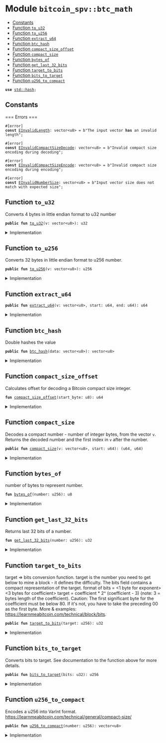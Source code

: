 
<a name="bitcoin_spv_btc_math"></a>

# Module `bitcoin_spv::btc_math`



-  [Constants](#@Constants_0)
-  [Function `to_u32`](#bitcoin_spv_btc_math_to_u32)
-  [Function `to_u256`](#bitcoin_spv_btc_math_to_u256)
-  [Function `extract_u64`](#bitcoin_spv_btc_math_extract_u64)
-  [Function `btc_hash`](#bitcoin_spv_btc_math_btc_hash)
-  [Function `compact_size_offset`](#bitcoin_spv_btc_math_compact_size_offset)
-  [Function `compact_size`](#bitcoin_spv_btc_math_compact_size)
-  [Function `bytes_of`](#bitcoin_spv_btc_math_bytes_of)
-  [Function `get_last_32_bits`](#bitcoin_spv_btc_math_get_last_32_bits)
-  [Function `target_to_bits`](#bitcoin_spv_btc_math_target_to_bits)
-  [Function `bits_to_target`](#bitcoin_spv_btc_math_bits_to_target)
-  [Function `u256_to_compact`](#bitcoin_spv_btc_math_u256_to_compact)


<pre><code><b>use</b> <a href="../dependencies/std/hash.md#std_hash">std::hash</a>;
</code></pre>



<a name="@Constants_0"></a>

## Constants


<a name="bitcoin_spv_btc_math_EInvalidLength"></a>

=== Errors ===


<pre><code>#[error]
<b>const</b> <a href="../bitcoin_spv/btc_math.md#bitcoin_spv_btc_math_EInvalidLength">EInvalidLength</a>: vector&lt;u8&gt; = b"The input vector <b>has</b> an invalid length";
</code></pre>



<a name="bitcoin_spv_btc_math_EInvalidCompactSizeDecode"></a>



<pre><code>#[error]
<b>const</b> <a href="../bitcoin_spv/btc_math.md#bitcoin_spv_btc_math_EInvalidCompactSizeDecode">EInvalidCompactSizeDecode</a>: vector&lt;u8&gt; = b"Invalid compact size encoding during decoding";
</code></pre>



<a name="bitcoin_spv_btc_math_EInvalidCompactSizeEncode"></a>



<pre><code>#[error]
<b>const</b> <a href="../bitcoin_spv/btc_math.md#bitcoin_spv_btc_math_EInvalidCompactSizeEncode">EInvalidCompactSizeEncode</a>: vector&lt;u8&gt; = b"Invalid compact size encoding during encoding";
</code></pre>



<a name="bitcoin_spv_btc_math_EInvalidNumberSize"></a>



<pre><code>#[error]
<b>const</b> <a href="../bitcoin_spv/btc_math.md#bitcoin_spv_btc_math_EInvalidNumberSize">EInvalidNumberSize</a>: vector&lt;u8&gt; = b"Input vector size does not match with expected size";
</code></pre>



<a name="bitcoin_spv_btc_math_to_u32"></a>

## Function `to_u32`

Converts 4 bytes in little endian format to u32 number


<pre><code><b>public</b> <b>fun</b> <a href="../bitcoin_spv/btc_math.md#bitcoin_spv_btc_math_to_u32">to_u32</a>(v: vector&lt;u8&gt;): u32
</code></pre>



<details>
<summary>Implementation</summary>


<pre><code><b>public</b> <b>fun</b> <a href="../bitcoin_spv/btc_math.md#bitcoin_spv_btc_math_to_u32">to_u32</a>(v: vector&lt;u8&gt;): u32 {
    <b>assert</b>!(v.length() == 4, <a href="../bitcoin_spv/btc_math.md#bitcoin_spv_btc_math_EInvalidLength">EInvalidLength</a>);
    <b>let</b> <b>mut</b> ans = 0u32;
    <b>let</b> <b>mut</b> i = 0u8;
    <b>while</b> (i &lt; 4) {
        ans = ans + ((v[i <b>as</b> u64] <b>as</b> u32) &lt;&lt; i*8);
        i = i + 1;
    };
    ans
}
</code></pre>



</details>

<a name="bitcoin_spv_btc_math_to_u256"></a>

## Function `to_u256`

Converts 32 bytes in little endian format to u256 number.


<pre><code><b>public</b> <b>fun</b> <a href="../bitcoin_spv/btc_math.md#bitcoin_spv_btc_math_to_u256">to_u256</a>(v: vector&lt;u8&gt;): u256
</code></pre>



<details>
<summary>Implementation</summary>


<pre><code><b>public</b> <b>fun</b> <a href="../bitcoin_spv/btc_math.md#bitcoin_spv_btc_math_to_u256">to_u256</a>(v: vector&lt;u8&gt;): u256 {
    <b>assert</b>!(v.length() == 32, <a href="../bitcoin_spv/btc_math.md#bitcoin_spv_btc_math_EInvalidLength">EInvalidLength</a>);
    <b>let</b> <b>mut</b> ans = 0u256;
    <b>let</b> <b>mut</b> i = 0;
    <b>while</b> (i &lt; 32) {
        ans = ans +  ((v[i] <b>as</b> u256)  &lt;&lt; (i * 8 <b>as</b> u8));
        i = i + 1;
    };
    ans
}
</code></pre>



</details>

<a name="bitcoin_spv_btc_math_extract_u64"></a>

## Function `extract_u64`



<pre><code><b>public</b> <b>fun</b> <a href="../bitcoin_spv/btc_math.md#bitcoin_spv_btc_math_extract_u64">extract_u64</a>(v: vector&lt;u8&gt;, start: u64, end: u64): u64
</code></pre>



<details>
<summary>Implementation</summary>


<pre><code><b>public</b> <b>fun</b> <a href="../bitcoin_spv/btc_math.md#bitcoin_spv_btc_math_extract_u64">extract_u64</a>(v: vector&lt;u8&gt;, start: u64, end: u64): u64 {
    <b>let</b> size = end - start;
    <b>assert</b>!(size &lt;= 8, <a href="../bitcoin_spv/btc_math.md#bitcoin_spv_btc_math_EInvalidNumberSize">EInvalidNumberSize</a>);
    <b>assert</b>!(end &lt;= v.length(), <a href="../bitcoin_spv/btc_math.md#bitcoin_spv_btc_math_EInvalidLength">EInvalidLength</a>);
    <b>let</b> <b>mut</b> ans = 0;
    <b>let</b> <b>mut</b> i = start;
    <b>let</b> <b>mut</b> j = 0;
    <b>while</b> (i &lt; end) {
        ans = ans +  ((v[i] <b>as</b> u64)  &lt;&lt; (j * 8 <b>as</b> u8));
        i = i + 1;
        j = j + 1;
    };
    ans
}
</code></pre>



</details>

<a name="bitcoin_spv_btc_math_btc_hash"></a>

## Function `btc_hash`

Double hashes the value


<pre><code><b>public</b> <b>fun</b> <a href="../bitcoin_spv/btc_math.md#bitcoin_spv_btc_math_btc_hash">btc_hash</a>(data: vector&lt;u8&gt;): vector&lt;u8&gt;
</code></pre>



<details>
<summary>Implementation</summary>


<pre><code><b>public</b> <b>fun</b> <a href="../bitcoin_spv/btc_math.md#bitcoin_spv_btc_math_btc_hash">btc_hash</a>(data: vector&lt;u8&gt;): vector&lt;u8&gt; {
    <b>let</b> first_hash = hash::sha2_256(data);
    <b>let</b> second_hash = hash::sha2_256(first_hash);
    second_hash
}
</code></pre>



</details>

<a name="bitcoin_spv_btc_math_compact_size_offset"></a>

## Function `compact_size_offset`

Calculates offset for decoding a Bitcoin compact size integer.


<pre><code><b>fun</b> <a href="../bitcoin_spv/btc_math.md#bitcoin_spv_btc_math_compact_size_offset">compact_size_offset</a>(start_byte: u8): u64
</code></pre>



<details>
<summary>Implementation</summary>


<pre><code><b>fun</b> <a href="../bitcoin_spv/btc_math.md#bitcoin_spv_btc_math_compact_size_offset">compact_size_offset</a>(start_byte: u8): u64 {
    <b>if</b> (start_byte &lt;= 0xfc) {
        <b>return</b> 0
    };
    <b>if</b> (start_byte == 0xfd) {
        <b>return</b> 2
    };
    <b>if</b> (start_byte == 0xfe) {
        <b>return</b> 4
    };
    // 0xff
    8
}
</code></pre>



</details>

<a name="bitcoin_spv_btc_math_compact_size"></a>

## Function `compact_size`

Decodes a compact number - number of integer bytes, from the vector <code>v</code>.
Returns the decoded number and the first index in <code>v</code> after the number.


<pre><code><b>public</b> <b>fun</b> <a href="../bitcoin_spv/btc_math.md#bitcoin_spv_btc_math_compact_size">compact_size</a>(v: vector&lt;u8&gt;, start: u64): (u64, u64)
</code></pre>



<details>
<summary>Implementation</summary>


<pre><code><b>public</b> <b>fun</b> <a href="../bitcoin_spv/btc_math.md#bitcoin_spv_btc_math_compact_size">compact_size</a>(v: vector&lt;u8&gt;, start: u64): (u64, u64) {
    <b>let</b> offset = <a href="../bitcoin_spv/btc_math.md#bitcoin_spv_btc_math_compact_size_offset">compact_size_offset</a>(v[start]);
    <b>assert</b>!(start + offset &lt; v.length(), <a href="../bitcoin_spv/btc_math.md#bitcoin_spv_btc_math_EInvalidCompactSizeDecode">EInvalidCompactSizeDecode</a>);
    <b>if</b> (offset == 0) {
        <b>return</b> (v[start] <b>as</b> u64, start + 1)
    };
    (<a href="../bitcoin_spv/btc_math.md#bitcoin_spv_btc_math_extract_u64">extract_u64</a>(v, start + 1, start + offset + 1), start + offset + 1)
}
</code></pre>



</details>

<a name="bitcoin_spv_btc_math_bytes_of"></a>

## Function `bytes_of`

number of bytes to represent number.


<pre><code><b>fun</b> <a href="../bitcoin_spv/btc_math.md#bitcoin_spv_btc_math_bytes_of">bytes_of</a>(number: u256): u8
</code></pre>



<details>
<summary>Implementation</summary>


<pre><code><b>fun</b> <a href="../bitcoin_spv/btc_math.md#bitcoin_spv_btc_math_bytes_of">bytes_of</a>(number: u256): u8 {
    <b>let</b> <b>mut</b> b: u8 = 255;
    <b>while</b> (number & (1 &lt;&lt; b) == 0 && b &gt; 0) {
        b = b - 1;
    };
    // Follow logic in bitcoin core
    ((b <b>as</b> u32) / 8 + 1) <b>as</b> u8
}
</code></pre>



</details>

<a name="bitcoin_spv_btc_math_get_last_32_bits"></a>

## Function `get_last_32_bits`

Returns last 32 bits of a number.


<pre><code><b>fun</b> <a href="../bitcoin_spv/btc_math.md#bitcoin_spv_btc_math_get_last_32_bits">get_last_32_bits</a>(number: u256): u32
</code></pre>



<details>
<summary>Implementation</summary>


<pre><code><b>fun</b> <a href="../bitcoin_spv/btc_math.md#bitcoin_spv_btc_math_get_last_32_bits">get_last_32_bits</a>(number: u256): u32 {
    (number & 0xffffffff) <b>as</b> u32
}
</code></pre>



</details>

<a name="bitcoin_spv_btc_math_target_to_bits"></a>

## Function `target_to_bits`

target => bits conversion function.
target is the number you need to get below to mine a block - it defines the difficulty.
The bits field contains a compact representation of the target.
format of bits = <1 byte for exponent><3 bytes for coefficient>
target = coefficient * 2^ (coefficient - 3) (note: 3 = bytes length of the coefficient).
Caution:
The first significant byte for the coefficient must be below 80. If it's not, you have to take the preceding 00 as the first byte.
More & examples: https://learnmeabitcoin.com/technical/block/bits.


<pre><code><b>public</b> <b>fun</b> <a href="../bitcoin_spv/btc_math.md#bitcoin_spv_btc_math_target_to_bits">target_to_bits</a>(target: u256): u32
</code></pre>



<details>
<summary>Implementation</summary>


<pre><code><b>public</b> <b>fun</b> <a href="../bitcoin_spv/btc_math.md#bitcoin_spv_btc_math_target_to_bits">target_to_bits</a>(target: u256): u32 {
    // TODO: Handle case nagative target?
    // I checked bitcoin-code. They did't create any negative target.
    <b>let</b> <b>mut</b> exponent = <a href="../bitcoin_spv/btc_math.md#bitcoin_spv_btc_math_bytes_of">bytes_of</a>(target);
    <b>let</b> <b>mut</b> coefficient;
    <b>if</b> (exponent &lt;= 3) {
        <b>let</b> bits_shift: u8 = 8 * ( 3 - exponent);
        coefficient = <a href="../bitcoin_spv/btc_math.md#bitcoin_spv_btc_math_get_last_32_bits">get_last_32_bits</a>(target) &lt;&lt; bits_shift;
    } <b>else</b> {
        <b>let</b> bits_shift: u8 = 8 * (exponent - 3);
        <b>let</b> bn = target &gt;&gt; bits_shift;
        coefficient = <a href="../bitcoin_spv/btc_math.md#bitcoin_spv_btc_math_get_last_32_bits">get_last_32_bits</a>(bn)
    };
    // handle case target is negative number.
    // 0x00800000 is set then it indicates a negative value
    // and target can be negative
    <b>if</b> (coefficient & 0x00800000 &gt; 0) {
        // we push 00 before coefficet
        coefficient = coefficient &gt;&gt; 8;
        exponent = exponent + 1;
    };
    <b>let</b> compact = coefficient | ((exponent <b>as</b> u32) &lt;&lt; 24);
    // TODO: Check case target is a negative number.
    // However, the target mustn't be a negative number
    compact
}
</code></pre>



</details>

<a name="bitcoin_spv_btc_math_bits_to_target"></a>

## Function `bits_to_target`

Converts bits to target. See documentation to the function above for more details.


<pre><code><b>public</b> <b>fun</b> <a href="../bitcoin_spv/btc_math.md#bitcoin_spv_btc_math_bits_to_target">bits_to_target</a>(bits: u32): u256
</code></pre>



<details>
<summary>Implementation</summary>


<pre><code><b>public</b> <b>fun</b> <a href="../bitcoin_spv/btc_math.md#bitcoin_spv_btc_math_bits_to_target">bits_to_target</a>(bits: u32): u256 {
    <b>let</b> exponent = bits &gt;&gt; 3*8;
    // extract coefficient path or get last 24 bit of `bits`
    <b>let</b> <b>mut</b> target = (bits & 0x007fffff) <b>as</b> u256;
    <b>if</b> (exponent &lt;= 3) {
        <b>let</b> bits_shift = (8 * (3 - exponent)) <b>as</b> u8;
        target = target &gt;&gt; bits_shift;
    } <b>else</b> {
        <b>let</b> bits_shift = (8 * (exponent - 3)) <b>as</b> u8;
        target = target &lt;&lt; bits_shift;
    };
    target
}
</code></pre>



</details>

<a name="bitcoin_spv_btc_math_u256_to_compact"></a>

## Function `u256_to_compact`

Encodes a u256 into VarInt format.
https://learnmeabitcoin.com/technical/general/compact-size/


<pre><code><b>public</b> <b>fun</b> <a href="../bitcoin_spv/btc_math.md#bitcoin_spv_btc_math_u256_to_compact">u256_to_compact</a>(number: u256): vector&lt;u8&gt;
</code></pre>



<details>
<summary>Implementation</summary>


<pre><code><b>public</b> <b>fun</b> <a href="../bitcoin_spv/btc_math.md#bitcoin_spv_btc_math_u256_to_compact">u256_to_compact</a>(number: u256): vector&lt;u8&gt; {
    <b>let</b> <b>mut</b> ans = vector[];
    <b>let</b> <b>mut</b> n = number;
    <b>if</b> (n &lt;= 252) {
        ans.push_back(n <b>as</b> u8);
    } <b>else</b> <b>if</b> (n &lt;= 65535) {
        ans.push_back(0xfd);
        do!(2, |_i| {
            ans.push_back((n & 0xff) <b>as</b> u8);
            n = n &gt;&gt; 8;
        });
    } <b>else</b> <b>if</b> (n &lt;= 4294967295) {
        ans.push_back(0xfe);
        do!(4, |_i| {
            ans.push_back((n & 0xff) <b>as</b> u8);
            n = n &gt;&gt; 8;
        });
    } <b>else</b> <b>if</b> (n &lt;= 18446744073709551615) {
        ans.push_back(0xff);
        do!(8, |_i| {
            ans.push_back((n & 0xff) <b>as</b> u8);
            n = n &gt;&gt; 8;
        });
    } <b>else</b> {
        <b>abort</b> <a href="../bitcoin_spv/btc_math.md#bitcoin_spv_btc_math_EInvalidCompactSizeEncode">EInvalidCompactSizeEncode</a>
    };
    ans
}
</code></pre>



</details>
